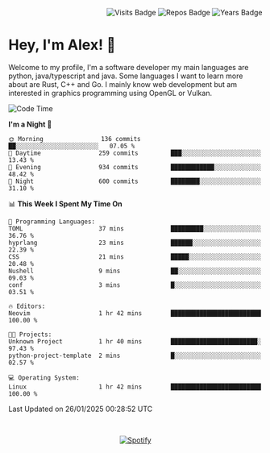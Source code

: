 <p align="right">
  <img src="https://badges.pufler.dev/visits/Alextibtab/Alextibtab" alt="Visits Badge">
  <img src="https://badges.pufler.dev/repos/Alextibtab/" alt="Repos Badge">
  <img src="https://badges.pufler.dev/years/Alextibtab/" alt="Years Badge">
</p>

<h1 align="left">Hey, I'm Alex! 💽 </h1>

Welcome to my profile, I'm a software developer my main languages are python, java/typescript and java. Some languages I want to learn more about are Rust, C++ and Go. I mainly know web development but am interested in graphics programming using OpenGL or Vulkan.

<!--START_SECTION:waka-->
![Code Time](http://img.shields.io/badge/Code%20Time-112%20hrs%206%20mins-blue)

**I'm a Night 🦉** 

```text
🌞 Morning                136 commits         ██░░░░░░░░░░░░░░░░░░░░░░░   07.05 % 
🌆 Daytime                259 commits         ███░░░░░░░░░░░░░░░░░░░░░░   13.43 % 
🌃 Evening                934 commits         ████████████░░░░░░░░░░░░░   48.42 % 
🌙 Night                  600 commits         ████████░░░░░░░░░░░░░░░░░   31.10 % 
```


📊 **This Week I Spent My Time On** 

```text
💬 Programming Languages: 
TOML                     37 mins             █████████░░░░░░░░░░░░░░░░   36.76 % 
hyprlang                 23 mins             ██████░░░░░░░░░░░░░░░░░░░   22.39 % 
CSS                      21 mins             █████░░░░░░░░░░░░░░░░░░░░   20.48 % 
Nushell                  9 mins              ██░░░░░░░░░░░░░░░░░░░░░░░   09.03 % 
conf                     3 mins              █░░░░░░░░░░░░░░░░░░░░░░░░   03.51 % 

🔥 Editors: 
Neovim                   1 hr 42 mins        █████████████████████████   100.00 % 

🐱‍💻 Projects: 
Unknown Project          1 hr 40 mins        ████████████████████████░   97.43 % 
python-project-template  2 mins              █░░░░░░░░░░░░░░░░░░░░░░░░   02.57 % 

💻 Operating System: 
Linux                    1 hr 42 mins        █████████████████████████   100.00 % 
```


 Last Updated on 26/01/2025 00:28:52 UTC
<!--END_SECTION:waka-->
&nbsp;<div align="center">
  [![Spotify](https://spotify-now-playing-wine-six.vercel.app/api/spotify?border_color=ffffff)](https://open.spotify.com/user/pmo1v2ejnt42kgp5jar5drtag)
</div>

